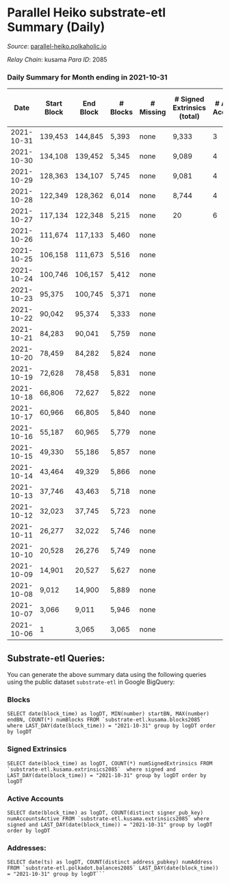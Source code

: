 # Parallel Heiko substrate-etl Summary (Daily)

_Source_: [parallel-heiko.polkaholic.io](https://parallel-heiko.polkaholic.io)

*Relay Chain*: kusama
*Para ID*: 2085



### Daily Summary for Month ending in 2021-10-31


| Date | Start Block | End Block | # Blocks | # Missing | # Signed Extrinsics (total) | # Active Accounts | # Addresses with Balances | # Events | # Transfers | # XCM Transfers In | # XCM Transfers Out |
| ---- | ----------- | --------- | -------- | --------- | --------------------------- | ----------------- | ------------------------- | -------- | ----------- | ------------------ | ------------------- |
| 2021-10-31 | 139,453 | 144,845 | 5,393 | none  | 9,333 | 3 | 16 | 29,458 |   |   |   |
| 2021-10-30 | 134,108 | 139,452 | 5,345 | none  | 9,089 | 4 | 16 | 28,925 | 14 ($1,048.90) | 5 ($188.65) | 1 ($188.65) |
| 2021-10-29 | 128,363 | 134,107 | 5,745 | none  | 9,081 | 4 | 16 | 29,670 | 3 ($425.19) | 1 ($184.03) | 1 ($183.99) |
| 2021-10-28 | 122,349 | 128,362 | 6,014 | none  | 8,744 | 4 | 16 | 29,585 | 19 ($12,053.34) | 3 ($1,770.92) | 1 ($93.51) |
| 2021-10-27 | 117,134 | 122,348 | 5,215 | none  | 20 | 6 | 14 | 10,519 | 9 ($120.89) |   |   |
| 2021-10-26 | 111,674 | 117,133 | 5,460 | none  |  |  | 5 | 10,926 |   |   |   |
| 2021-10-25 | 106,158 | 111,673 | 5,516 | none  |  |  | 5 | 11,039 |   |   |   |
| 2021-10-24 | 100,746 | 106,157 | 5,412 | none  |  |  | 5 | 10,830 |   |   |   |
| 2021-10-23 | 95,375 | 100,745 | 5,371 | none  |  |  | 5 | 10,745 |   |   |   |
| 2021-10-22 | 90,042 | 95,374 | 5,333 | none  |  |  | 5 | 10,671 |   |   |   |
| 2021-10-21 | 84,283 | 90,041 | 5,759 | none  |  |  | 5 | 11,525 |   |   |   |
| 2021-10-20 | 78,459 | 84,282 | 5,824 | none  |  |  | 5 | 11,654 |   |   |   |
| 2021-10-19 | 72,628 | 78,458 | 5,831 | none  |  |  | 5 | 11,665 |   |   |   |
| 2021-10-18 | 66,806 | 72,627 | 5,822 | none  |  |  | 5 | 11,650 |   |   |   |
| 2021-10-17 | 60,966 | 66,805 | 5,840 | none  |  |  | 5 | 11,687 |   |   |   |
| 2021-10-16 | 55,187 | 60,965 | 5,779 | none  |  |  | 5 | 11,564 |   |   |   |
| 2021-10-15 | 49,330 | 55,186 | 5,857 | none  |  |  | 5 | 11,720 |   |   |   |
| 2021-10-14 | 43,464 | 49,329 | 5,866 | none  |  |  | 5 | 11,735 |   |   |   |
| 2021-10-13 | 37,746 | 43,463 | 5,718 | none  |  |  | 5 | 11,443 |   |   |   |
| 2021-10-12 | 32,023 | 37,745 | 5,723 | none  |  |  | 5 | 11,452 |   |   |   |
| 2021-10-11 | 26,277 | 32,022 | 5,746 | none  |  |  | 5 | 11,498 |   |   |   |
| 2021-10-10 | 20,528 | 26,276 | 5,749 | none  |  |  | 5 | 11,504 |   |   |   |
| 2021-10-09 | 14,901 | 20,527 | 5,627 | none  |  |  | 5 | 11,257 |   |   |   |
| 2021-10-08 | 9,012 | 14,900 | 5,889 | none  |  |  | 5 | 11,784 |   |   |   |
| 2021-10-07 | 3,066 | 9,011 | 5,946 | none  |  |  | 5 | 11,899 |   |   |   |
| 2021-10-06 | 1 | 3,065 | 3,065 | none  |  |  | 5 | 6,131 |   |   |   |

## Substrate-etl Queries:
You can generate the above summary data using the following queries using the public dataset `substrate-etl` in Google BigQuery:


### Blocks
```
SELECT date(block_time) as logDT, MIN(number) startBN, MAX(number) endBN, COUNT(*) numBlocks FROM `substrate-etl.kusama.blocks2085`  where LAST_DAY(date(block_time)) = "2021-10-31" group by logDT order by logDT
```


### Signed Extrinsics
```
SELECT date(block_time) as logDT, COUNT(*) numSignedExtrinsics FROM `substrate-etl.kusama.extrinsics2085`  where signed and LAST_DAY(date(block_time)) = "2021-10-31" group by logDT order by logDT
```


### Active Accounts
```
SELECT date(block_time) as logDT, COUNT(distinct signer_pub_key) numAccountsActive FROM `substrate-etl.kusama.extrinsics2085` where signed and LAST_DAY(date(block_time)) = "2021-10-31" group by logDT order by logDT
```


### Addresses:
```
SELECT date(ts) as logDT, COUNT(distinct address_pubkey) numAddress FROM `substrate-etl.polkadot.balances2085` LAST_DAY(date(block_time)) = "2021-10-31" group by logDT```

